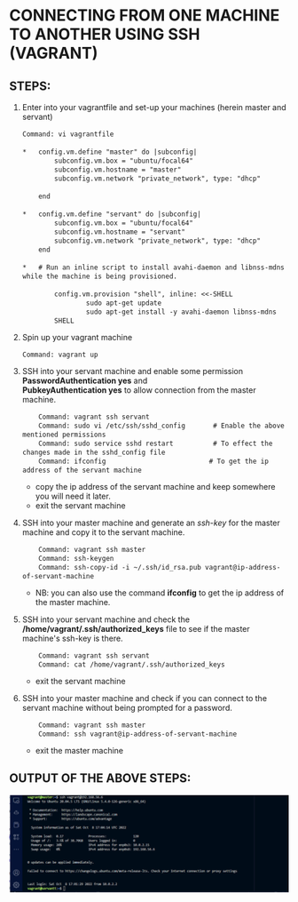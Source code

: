 # CONNECTING FROM ONE MACHINE TO ANOTHER USING SSH (VAGRANT)

## STEPS:

1.  Enter into your vagrantfile and set-up your machines (herein master and servant)

        Command: vi vagrantfile
        
        *   config.vm.define "master" do |subconfig|
                subconfig.vm.box = "ubuntu/focal64"
                subconfig.vm.hostname = "master"
                subconfig.vm.network "private_network", type: "dhcp"

            end

        *   config.vm.define "servant" do |subconfig|
                subconfig.vm.box = "ubuntu/focal64"
                subconfig.vm.hostname = "servant"
                subconfig.vm.network "private_network", type: "dhcp"
            end

        *   # Run an inline script to install avahi-daemon and libnss-mdns while the machine is being provisioned.

                config.vm.provision "shell", inline: <<-SHELL
                        sudo apt-get update
                        sudo apt-get install -y avahi-daemon libnss-mdns
                SHELL


2.  Spin up your vagrant machine
  
        Command: vagrant up  


3.  SSH into your servant machine and enable some permission **PasswordAuthentication yes** and  
    **PubkeyAuthentication yes** to allow connection from the master machine.
    
            Command: vagrant ssh servant
            Command: sudo vi /etc/ssh/sshd_config       # Enable the above mentioned permissions
            Command: sudo service sshd restart          # To effect the changes made in the sshd_config file
            Command: ifconfig                          # To get the ip address of the servant machine

    *   copy the ip address of the servant machine and keep somewhere you will need it later.
    *   exit the servant machine


4.  SSH into your master machine and generate an *ssh-key* for the master machine and copy it 
    to the servant machine.
    
            Command: vagrant ssh master
            Command: ssh-keygen
            Command: ssh-copy-id -i ~/.ssh/id_rsa.pub vagrant@ip-address-of-servant-machine
    *   NB: you can also use the command **ifconfig** to get the ip address of the master machine.

    
5.  SSH into your servant machine and check the **/home/vagrant/.ssh/authorized_keys** file to see if the
    master machine's ssh-key is there.
    
            Command: vagrant ssh servant
            Command: cat /home/vagrant/.ssh/authorized_keys
    *   exit the servant machine


6.  SSH into your master machine and check if you can connect to the servant machine without
    being prompted for a password.
    
            Command: vagrant ssh master
            Command: ssh vagrant@ip-address-of-servant-machine
    *   exit the master machine


## OUTPUT OF THE ABOVE STEPS:

![output](/exercise-3/images/master-servantt-log-screenshot.PNG)


  

  
